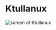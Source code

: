 # Ktullanux
![screen of Ktullanux](https://raw.githubusercontent.com/Joesepherus/Ktullanux/master/img/ktullanux.jpg)
